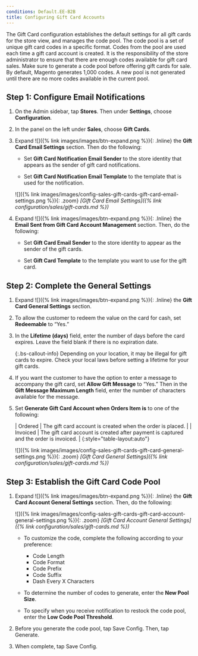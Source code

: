 ```yaml
---
conditions: Default.EE-B2B
title: Configuring Gift Card Accounts
---
```


The Gift Card configuration establishes the default settings for all gift cards for the store view, and manages the code pool. The code pool is a set of unique gift card codes in a specific format. Codes from the pool are used each time a gift card account is created. It is the responsibility of the store administrator to ensure that there are enough codes available for gift card sales. Make sure to generate a code pool before offering gift cards for sale. By default, Magento generates 1,000 codes. A new pool is not generated until there are no more codes available in the current pool.

## Step 1: Configure Email Notifications

1. On the Admin sidebar, tap **Stores**. Then under **Settings**, choose **Configuration**.

1. In the panel on the left under **Sales**, choose **Gift Cards**.

1. Expand ![]({% link images/images/btn-expand.png %}){: .Inline} the **Gift Card Email Settings** section. Then do the following:

    * Set **Gift Card Notification Email Sender** to the store identity that appears as the sender of gift card notifications.

    * Set **Gift Card Notification Email Template** to the template that is used for the notification.

    ![]({% link images/images/config-sales-gift-cards-gift-card-email-settings.png %}){: .zoom}
    *[Gift Card Email Settings]({% link configuration/sales/gift-cards.md %})*

1. Expand ![]({% link images/images/btn-expand.png %}){: .Inline} the **Email Sent from Gift Card Account Management** section. Then, do the following:

    * Set **Gift Card Email Sender** to the store identity to appear as the sender of the gift cards.

    * Set **Gift Card Template** to the template you want to use for the gift card.

## Step 2: Complete the General Settings

1. Expand ![]({% link images/images/btn-expand.png %}){: .Inline} the **Gift Card General Settings** section.

1. To allow the customer to redeem the value on the card for cash, set **Redeemable** to “Yes.”

1. In the **Lifetime (days)** field, enter the number of days before the card expires. Leave the field blank if there is no expiration date.

    {:.bs-callout-info}
    Depending on your location, it may be illegal for gift cards to expire. Check your local laws before setting a lifetime for your gift cards.

1. If you want the customer to have the option to enter a message to accompany the gift card, set **Allow Gift Message** to “Yes.” Then in the **Gift Message Maximum Length** field, enter the number of characters available for the message.

1. Set **Generate Gift Card Account when Orders Item is** to one of the following:

    | Ordered | The gift card account is created when the order is placed. |
    | Invoiced | The gift card account is created after payment is captured and the order is invoiced. |
    {:style="table-layout:auto"}

    ![]({% link images/images/config-sales-gift-cards-gift-card-general-settings.png %}){: .zoom}
    *[Gift Card General Settings]({% link configuration/sales/gift-cards.md %})*

## Step 3: Establish the Gift Card Code Pool

1. Expand ![]({% link images/images/btn-expand.png %}){: .Inline} the **Gift Card Account General Settings** section. Then, do the following:

    ![]({% link images/images/config-sales-gift-cards-gift-card-account-general-settings.png %}){: .zoom}
    *[Gift Card Account General Settings]({% link configuration/sales/gift-cards.md %})*

    * To customize the code, complete the following according to your preference:

        * Code Length
        * Code Format
        * Code Prefix
        * Code Suffix
        * Dash Every X Characters

    * To determine the number of codes to generate, enter the **New Pool Size**.

    * To specify when you receive notification to restock the code pool, enter the **Low Code Pool Threshold**.

1. Before you generate the code pool, tap <span class="btn">Save Config</span>. Then, tap <span class="btn">Generate</span>.

1. When complete, tap <span class="btn">Save Config</span>.
